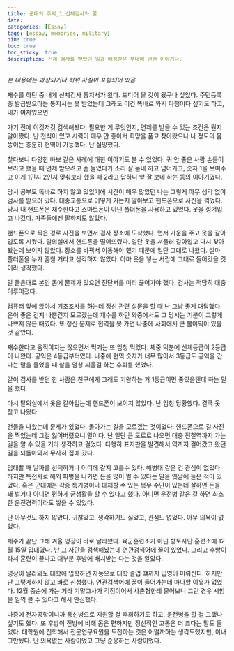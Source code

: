 ```yaml
---
title: 군대의 추억_1.신체검사와 꿀
date: 
categories: [Essay]
tags: [essay, memories, military]
pin: true
toc: true
toc_sticky: true
description: 신체 검사를 받았던 일과 배정받은 부대에 관한 이야기다.
---
```


_본 내용에는 과장되거나 허위 사실이 포함되어 있음._

재수를 하던 중 내게 신체검사 통지서가 왔다. 드디어 올 것이 왔구나 싶었다. 주민등록증 발급받으라는 통지서는 못 받았는데 그래도 이건 똑바로 와서 다행이다 싶기도 하고, 내가 여자였으면

가기 전에 이것저것 검색해봤다. 필요한 게 무엇인지, 면제를 받을 수 있는 조건은 뭔지 알아봤다. 난 천식이 있고 시력이 매우 안 좋아서 희망을 품고 찾아봤으나 나 정도의 몸뚱이는 충분히 현역이 가능했다. 난 실망했다.

찾다보니 다양한 바보 같은 사례에 대한 이야기도 볼 수 있었다. 귀 안 좋은 사람 손들어 보라고 했을 때 면제 받으려고 손 들었다가 소리 잘 듣네 하고 넘어가고, 숫자 1을 보여주고 이게 1인지 2인지 맞춰보라 했을 때 2라고 답하니 앞 잘 보네 하는 등의 이야기였다.

당시 공부도 똑바로 하지 않고 있었기에 시간이 매우 많았던 나는 그렇게 아무 생각 없이 검사를 받으러 갔다. 대중교통으로 어떻게 가는지 알아보고 핸드폰으로 사진을 찍었다. 당시 내 핸드폰은 재수한다고 스마트폰이 아닌 폴더폰을 사용하고 있었다. 옷을 낑겨입고 나갔다. 가족들에겐 말하지도 않았다.

핸드폰으로 찍은 경로 사진을 보면서 검사 장소에 도착했다. 먼저 가운을 주고 옷을 갈아입도록 시켰다. 탈의실에서 핸드폰을 떨어뜨렸다. 일단 옷을 서둘러 갈아입고 다시 찾아봤는데 보이지 않았다. 장소를 바꿔서 이동해야 했기 때문에 일단 그대로 나왔다. 설마 폴더폰을 누가 훔칠 거라고 생각하지 않았다. 아마 옷을 넣는 서랍에 그대로 들어갔을 것이라 생각했다.

말 들은대로 본인 몸에 문제가 있으면 진단서를 미리 끊어가야 했다. 검사는 적당히 대충 이루어졌다.

컴퓨터 앞에 앉아서 기초조사를 하는데 정신 관련 설문을 할 때 난 그냥 좋게 대답했다. 운이 좋은 건지 나쁜건지 모르겠는데 재수를 하던 와중에서도 그 당시는 기분이 그렇게 나쁘지 않은 때였다. 또 정신 문제로 현역을 못 가면 나중에 사회에서 큰 불이익이 있을 것 같았다.

재수한다고 움직이지는 않으면서 먹기는 또 엄청 먹었다. 체중 덕분에 신체등급이 2등급이 나왔다. 공익은 4등급부터였다. 나중에 현역 숫자가 너무 많아서 3등급도 공익을 간다는 말을 들었을 때 살을 엄청 찌울걸 하는 후회를 했었다.

같이 검사를 받던 한 사람은 친구에게 그래도 기왕하는 거 1등급이면 좋았을텐데 하는 말을 했다.

다시 탈의실에서 옷을 갈아입는데 핸드폰이 보이지 않았다. 난 엄청 당황했다. 결국 못 찾고 나왔다.

건물을 나왔는데 문제가 있었다. 돌아가는 길을 모르겠는 것이었다. 핸드폰으로 길 사진을 찍었는데 그걸 잃어버렸으니 말이다. 난 일단 큰 도로로 나오면 대충 전철역까지 가는 길을 알 수 있을 거라 생각하고 걸었다. 다행히 표지판을 발견해서 역까지 걸어갔고 왔던 길을 되돌아와서 무사히 집에 갔다.

입대할 때 날짜를 선택하거나 어디에 갈지 고를수 있다. 해병대 같은 건 관심이 없었다. 하지만 특전사로 해외 파병을 나가면 돈을 많이 벌 수 있다는 말을 옛날에 들은 적이 있었다. 혹은 군대에는 각종 특기병이나 대체할 수 있는 복무 수단이 있는데 잘하면 돈을 꽤 벌거나 아니면 편하게 군생활을 할 수 있다고 했다. 아니면 운전병 같은 걸 하면 최소한 운전경력이라도 쌓을 수 있었다.

난 아무것도 하지 않았다. 귀찮았고, 생각하기도 싫었고, 관심도 없었다. 아무 의욕이 없었다.

재수가 끝난 그해 겨울 영장이 바로 날라왔다. 육군훈련소가 아닌 향토사단 훈련소에 12월 15일 입대였다. 난 그 사단을 검색해봤는데 연관검색어에 꿀이 있었다. 그리고 후방이라서 훈련이 끝나고 대부분 후방에 배치받는 다는 것을 알았다.

영장이 날라와도 대학에 입학하면 자동으로 대학 졸업 떄까지 입영이 미뤄진다. 하지만 난 그렇게하지 않고 바로 신청했다. 연관검색어에 꿀이 들어가는데 마다할 이유가 없었다. 12월 중순에 가는 거라 기말고사가 걱정이어서 사촌형한테 물어보니 그런 경우 시험을 일찍 볼 수 있다고 해서 안심했다.

나중에 전자공학이니까 통신병으로 지원할 걸 후회하기도 하고, 운전병을 할 걸 그랬나 싶기도 했다. 또 후방이 전방에 비해 몸은 편하지만 정신적인 고통은 더 크다는 말도 들었다. 대학원에 진학해서 전문연구요원을 도전하는 것은 어떨까하는 생각도했지만, 이내 그만뒀다. 난 의욕없는 사람이었고 그냥 순응하는 사람이었다.

